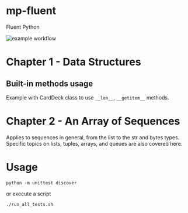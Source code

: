 # mp-fluent
Fluent Python

![example workflow](https://github.com/paweln1975/mp-fluent/actions/workflows/python-app.yml/badge.svg)

# Chapter 1 - Data Structures
## Built-in methods usage
Example with CardDeck class to use ``__len__``, ``__getitem__`` methods.

# Chapter 2 - An Array of Sequences
Applies to sequences in general, from the list to the str and bytes types. Specific topics on lists, tuples,
arrays, and queues are also covered here.
# Usage
```
python -m unittest discover
```
or execute a script
```
./run_all_tests.sh
```

